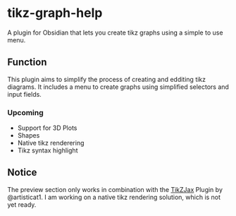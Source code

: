 # tikz-graph-help

A plugin for Obsidian that lets you create tikz graphs using a simple to use menu. 

## Function 

This plugin aims to simplify the process of creating and edditing tikz diagrams. 
It includes a menu to create graphs using simplified selectors and input fields. 

### Upcoming 

- Support for 3D Plots
- Shapes
- Native tikz renderering
- Tikz syntax highlight 

## Notice 

The preview section only works in combination with the [TikZJax](https://github.com/kisonecat/tikzjax) Plugin by @artisticat1. I am working on a native tikz rendering solution, which is not yet ready. 

